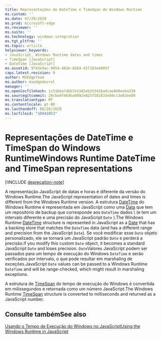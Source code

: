 ```yaml
---
title: Representações de DateTime e TimeSpan do Windows Runtime
ms.custom: ''
ms.date: 07/29/2020
ms.prod: microsoft-edge
ms.reviewer: ''
ms.suite: ''
ms.technology: windows-integration
ms.tgt_pltfrm: ''
ms.topic: article
helpviewer_keywords:
- JavaScript, Windows Runtime dates and times
- TimeSpan [JavaScript]
- DateTime [JavaScript]
ms.assetid: 9743e9ac-9054-463e-8264-427183e4905f
caps.latest.revision: 9
author: MSEdgeTeam
ms.author: msedgedevrel
manager: ''
ms.openlocfilehash: 1c51bba74bb7e5182eb25342badcae848eeba339
ms.sourcegitcommit: 29cbe0f464ba0092e025f502833eb9cc3e02ee89
ms.translationtype: MT
ms.contentlocale: pt-BR
ms.lasthandoff: 08/20/2020
ms.locfileid: "10942053"
---
```

# <span data-ttu-id="770e8-102">Representações de DateTime e TimeSpan do Windows Runtime</span><span class="sxs-lookup"><span data-stu-id="770e8-102">Windows Runtime DateTime and TimeSpan representations</span></span>  

[!INCLUDE [deprecation-note](../includes/legacy-edge-note.md)]  

<span data-ttu-id="770e8-103">A representação JavaScript de datas e horas é diferente da versão do Windows Runtime.</span><span class="sxs-lookup"><span data-stu-id="770e8-103">The JavaScript representation of dates and times is different from the Windows Runtime version.</span></span>  <span data-ttu-id="770e8-104">A estrutura [DateTime][UwpWindowsFoundationDatetime] do Windows Runtime é representada em JavaScript como uma [Data][MDNDate] que tem um repositório de backup que corresponde aos `DateTime` dados \ (e tem um intervalo diferente e uma precisão do JavaScript `Date` \).</span><span class="sxs-lookup"><span data-stu-id="770e8-104">The Windows Runtime [DateTime][UwpWindowsFoundationDatetime] structure is represented in JavaScript as a [Date][MDNDate] that has a backing store that matches the `DateTime` data \(and has a different range and precision from the JavaScript `Date`\).</span></span>  <span data-ttu-id="770e8-105">Se você modificar esse `Date` objeto personalizado, ele se tornará um JavaScript padrão `Date` e perderá a precisão.</span><span class="sxs-lookup"><span data-stu-id="770e8-105">If you modify this custom `Date` object, it becomes a standard JavaScript `Date` and loses precision.</span></span>  <span data-ttu-id="770e8-106">`Date`Valores JavaScript podem ser passados para um tempo de execução do Windows `DateTime` e serão verificados por intervalo, o que pode resultar em marshaling de exceções.</span><span class="sxs-lookup"><span data-stu-id="770e8-106">JavaScript `Date` values can be passed to a Windows Runtime `DateTime` and will be range-checked, which might result in marshaling exceptions.</span></span>  

 <span data-ttu-id="770e8-107">A estrutura de [TimeSpan][UwpWindowsFoundationTimespan] do tempo de execução do Windows é convertida em milissegundos e retornada como um número JavaScript.</span><span class="sxs-lookup"><span data-stu-id="770e8-107">The Windows Runtime [TimeSpan][UwpWindowsFoundationTimespan] structure is converted to milliseconds and returned as a JavaScript number.</span></span>  

## <span data-ttu-id="770e8-108">Consulte também</span><span class="sxs-lookup"><span data-stu-id="770e8-108">See also</span></span>  

[<span data-ttu-id="770e8-109">Usando o Tempo de Execução do Windows no JavaScript</span><span class="sxs-lookup"><span data-stu-id="770e8-109">Using the Windows Runtime in JavaScript</span></span>][WindowsRuntimeJavascript]  

<!-- links -->  

[WindowsRuntimeJavascript]: ./using-the-windows-runtime-in-javascript.md "Usar o tempo de execução do Windows em JavaScript | Documentos da Microsoft"  

[UwpWindowsFoundationDatetime]: /uwp/api/Windows.Foundation.DateTime "Estrutura de DateTime | Documentos da Microsoft"  
[UwpWindowsFoundationTimespan]: /uwp/api/windows.foundation.timespan "Estrutura TimeSpan | Documentos da Microsoft"  

[MDNDate]: https://developer.mozilla.org/docs/Web/JavaScript/Reference/Global_Objects/Date "Data | MDN"  
